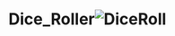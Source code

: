 # Dice_Roller![DiceRoll](https://github.com/Dinesh672/Dice_Roller/assets/66740714/0b044743-d2c5-46bd-94d0-a697d0e5fa66)
